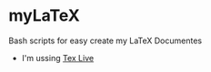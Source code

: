 # myLaTeX

Bash scripts for easy create my LaTeX Documentes


- I'm ussing [Tex Live](https://www.tug.org/texlive/) 